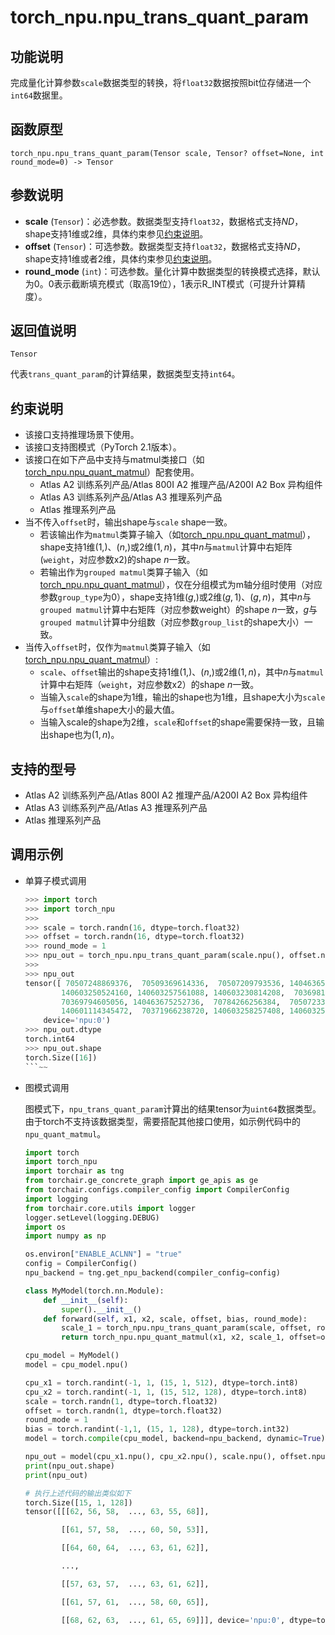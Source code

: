 # torch_npu.npu_trans_quant_param

## 功能说明

完成量化计算参数`scale`数据类型的转换，将`float32`数据按照bit位存储进一个`int64`数据里。

## 函数原型

```
torch_npu.npu_trans_quant_param(Tensor scale, Tensor? offset=None, int round_mode=0) -> Tensor
```

## 参数说明

- **scale** (`Tensor`)：必选参数。数据类型支持`float32`，数据格式支持$ND$，shape支持1维或2维，具体约束参见[约束说明](#zh-cn_topic_0001_section0001)。
- **offset** (`Tensor`)：可选参数。数据类型支持`float32`，数据格式支持$ND$，shape支持1维或者2维，具体约束参见[约束说明](#zh-cn_topic_0001_section0001)。
- **round_mode** (`int`)：可选参数。量化计算中数据类型的转换模式选择，默认为0。0表示截断填充模式（取高19位），1表示R_INT模式（可提升计算精度）。

## 返回值说明
`Tensor`

代表`trans_quant_param`的计算结果，数据类型支持`int64`。

## 约束说明<a name="zh-cn_topic_0001_section0001"></a>

- 该接口支持推理场景下使用。
- 该接口支持图模式（PyTorch 2.1版本）。
- 该接口在如下产品中支持与matmul类接口（如[torch_npu.npu_quant_matmul](torch_npu-npu_quant_matmul.md)）配套使用。
  - <term>Atlas A2 训练系列产品/Atlas 800I A2 推理产品/A200I A2 Box 异构组件</term>
  - <term>Atlas A3 训练系列产品/Atlas A3 推理系列产品</term>
  - <term>Atlas 推理系列产品</term>
- 当不传入`offset`时，输出shape与`scale` shape一致。
  - 若该输出作为`matmul`类算子输入（如[torch_npu.npu_quant_matmul](torch_npu-npu_quant_matmul.md)），shape支持1维$(1,)$、$(n,)$或2维$(1, n)$，其中$n$与`matmul`计算中右矩阵(`weight`，对应参数x2)的shape $n$一致。
  - 若输出作为`grouped matmul`类算子输入（如[torch_npu.npu_quant_matmul](torch_npu-npu_quant_matmul.md)），仅在分组模式为m轴分组时使用（对应参数`group_type`为0），shape支持1维$(g,)$或2维$(g, 1)$、$(g, n)$，其中$n$与`grouped matmul`计算中右矩阵（对应参数weight）的shape $n$一致，$g$与`grouped matmul`计算中分组数（对应参数`group_list`的shape大小）一致。
- 当传入`offset`时，仅作为`matmul`类算子输入（如[torch_npu.npu_quant_matmul](torch_npu-npu_quant_matmul.md)）:
  - `scale`、`offset`输出的shape支持1维$(1,)$、$(n,)$或2维$(1, n)$，其中$n$与`matmul`计算中右矩阵（`weight`，对应参数x2）的shape $n$一致。
  - 当输入`scale`的shape为1维，输出的shape也为1维，且shape大小为`scale`与`offset`单维shape大小的最大值。
  - 当输入scale的shape为2维，`scale`和`offset`的shape需要保持一致，且输出shape也为$(1, n)$。

## 支持的型号

- <term>Atlas A2 训练系列产品/Atlas 800I A2 推理产品/A200I A2 Box 异构组件</term>
- <term>Atlas A3 训练系列产品/Atlas A3 推理系列产品</term>
- <term>Atlas 推理系列产品</term>

## 调用示例

- 单算子模式调用

    ```python
    >>> import torch
    >>> import torch_npu
    >>>
    >>> scale = torch.randn(16, dtype=torch.float32)
    >>> offset = torch.randn(16, dtype=torch.float32)
    >>> round_mode = 1
    >>> npu_out = torch_npu.npu_trans_quant_param(scale.npu(), offset.npu(), round_mode)
    >>>
    >>> npu_out
    tensor([ 70507248869376,  70509369614336,  70507209793536, 140463653937152,
            140603250524160, 140603257561088, 140603230814208,  70369813069824,
            70369794605056, 140463675252736,  70784266256384,  70507233009664,
            140601114345472,  70371966238720, 140603258257408, 140603254505472],
        device='npu:0')
    >>> npu_out.dtype
    torch.int64
    >>> npu_out.shape
    torch.Size([16])
    ```~~

- 图模式调用

    图模式下，`npu_trans_quant_param`计算出的结果tensor为`uint64`数据类型。由于torch不支持该数据类型，需要搭配其他接口使用，如示例代码中的`npu_quant_matmul`。

    ```python
    import torch
    import torch_npu
    import torchair as tng
    from torchair.ge_concrete_graph import ge_apis as ge
    from torchair.configs.compiler_config import CompilerConfig
    import logging
    from torchair.core.utils import logger
    logger.setLevel(logging.DEBUG)
    import os
    import numpy as np

    os.environ["ENABLE_ACLNN"] = "true"
    config = CompilerConfig()    
    npu_backend = tng.get_npu_backend(compiler_config=config)
    
    class MyModel(torch.nn.Module):
        def __init__(self):
            super().__init__()
        def forward(self, x1, x2, scale, offset, bias, round_mode):
            scale_1 = torch_npu.npu_trans_quant_param(scale, offset, round_mode)
            return torch_npu.npu_quant_matmul(x1, x2, scale_1, offset=offset, bias=bias)

    cpu_model = MyModel()
    model = cpu_model.npu()

    cpu_x1 = torch.randint(-1, 1, (15, 1, 512), dtype=torch.int8)
    cpu_x2 = torch.randint(-1, 1, (15, 512, 128), dtype=torch.int8)
    scale = torch.randn(1, dtype=torch.float32)
    offset = torch.randn(1, dtype=torch.float32)
    round_mode = 1
    bias = torch.randint(-1,1, (15, 1, 128), dtype=torch.int32)
    model = torch.compile(cpu_model, backend=npu_backend, dynamic=True)
    
    npu_out = model(cpu_x1.npu(), cpu_x2.npu(), scale.npu(), offset.npu(), bias.npu(), round_mode)
    print(npu_out.shape)
    print(npu_out)

    # 执行上述代码的输出类似如下
    torch.Size([15, 1, 128])
    tensor([[[62, 56, 58,  ..., 63, 55, 68]],

            [[61, 57, 58,  ..., 60, 50, 53]],

            [[64, 60, 64,  ..., 63, 61, 62]],

            ...,

            [[57, 63, 57,  ..., 63, 61, 62]],

            [[61, 57, 61,  ..., 58, 60, 65]],

            [[68, 62, 63,  ..., 61, 65, 69]]], device='npu:0', dtype=torch.int8)
    ```


